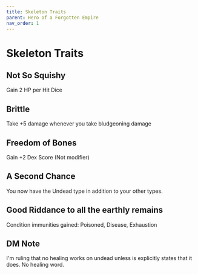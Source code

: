 ```yaml
---
title: Skeleton Traits
parent: Hero of a Forgotten Empire
nav_order: 1
---
```


# Skeleton Traits

## Not So Squishy
Gain 2 HP per Hit Dice

## Brittle
Take +5 damage whenever you take bludgeoning damage

## Freedom of Bones
Gain +2 Dex Score (Not modifier)

## A Second Chance
You now have the Undead type in addition to your other types.

## Good Riddance to all the earthly remains
Condition immunities gained: Poisoned, Disease, Exhaustion

## DM Note
I'm ruling that no healing works on undead unless is explicitly states that it does. No healing word. 